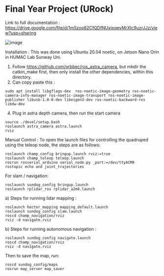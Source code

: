 # Final Year Project (URock)

Link to full documentation : https://drive.google.com/file/d/1m5zop82CfQDfNUxipqevMrXIc9uzrJJz/view?usp=sharing 

![image](https://github.com/user-attachments/assets/5361df34-0e91-4a38-ad99-cf2e0dbd2648)

Installation : 
This was done using Ubuntu 20.04 noetic, on Jetson Nano Orin in HUMAC Lab Sunway Uni.

1. Follow https://github.com/orbbec/ros_astra_camera, but mkdir the catkin_make first, then only install the other dependencies, within this directory.
2. Can copy paste this :

```
sudo apt install libgflags-dev  ros-noetic-image-geometry ros-noetic-camera-info-manager ros-noetic-image-transport ros-noetic-image-publisher libusb-1.0-0-dev libeigen3-dev ros-noetic-backward-ros libdw-dev
```

4. Plug in astra depth camera, then run the start camera

```
source ./devel/setup.bash 
roslaunch astra_camera astra.launch
rviz
```

Manual Control :
To open the launch files for controlling the quadruped using the teleop node, the steps are as
follows:
```
roslaunch champ_config bringup.launch rviz:=true
roslaunch champ_teleop teleop.launch
rosrun rosserial_arduino serial_node.py _port:=/dev/ttyACM0
rostopic echo and joint_trajectories
```
For slam / navigation:
```
roslaunch sundog_config bringup.launch
roslaunch rplidar_ros rplidar_a2m8.launch
```
a) Steps for running lidar mapping :
```
roslaunch hector_mapping mapping_default.launch
roslaunch sundog_config slam.launch
roscd champ_navigation/rviz
rviz -d navigate.rviz
```
b) Steps for running autonomous navigation :
```
roslaunch sundog_config navigate.launch
roscd champ_navigation/rviz
rviz -d navigate.rviz
```

Then to save the map, run:
```
roscd sundog_config/maps
rosrun map_server map_saver
```
